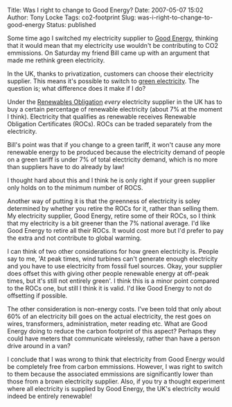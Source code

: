 Title: Was I right to change to Good Energy?
Date: 2007-05-07 15:02
Author: Tony Locke
Tags: co2-footprint
Slug: was-i-right-to-change-to-good-energy
Status: published

Some time ago I switched my electricity supplier to [Good Energy](http://www.good-energy.co.uk/), thinking that it would mean that my electricity use wouldn't be contributing to CO2 emmissions. On Saturday my friend Bill came up with an argument that made me rethink green electricity.  
  
In the UK, thanks to privatization, customers can choose their electricity supplier. This means it's possible to switch to [green electricity](http://www.greenelectricity.org/). The question is; what difference does it make if I do?  
  
Under the [Renewables Obligation](http://en.wikipedia.org/wiki/Renewables_Obligation) *every* electricity supplier in the UK has to buy a certain percentage of renewable electricity (about 7% at the moment I think). Electricity that qualifies as renewable receives Renewable Obligation Certificates (ROCs). ROCs can be traded separately from the electricity.  
  
Bill's point was that if you change to a green tariff, it won't cause any more renewable energy to be produced because the electricity demand of people on a green tariff is under 7% of total electricity demand, which is no more than suppliers have to do already by law!  
  
I thought hard about this and I think he is only right if your green supplier only holds on to the minimum number of ROCS.  
  
Another way of putting it is that the greenness of electricity is soley determined by whether you retire the ROCs for it, rather than selling them. My electricity supplier, Good Energy, retire some of their ROCs, so I think that my electricity is a bit greener than the 7% national average. I'd like Good Energy to retire all their ROCs. It would cost more but I'd prefer to pay the extra and not contribute to global warming.  
  
I can think of two other considerations for how green electricity is. People say to me, 'At peak times, wind turbines can't generate enough electricity and you have to use electricity from fossil fuel sources. Okay, your supplier does offset this with giving other people renewable energy at off-peak times, but it's still not entirely green'. I think this is a minor point compared to the ROCs one, but still I think it is valid. I'd like Good Energy to not do offsetting if possible.  
  
The other consideration is non-energy costs. I've been told that only about 60% of an electricity bill goes on the actual electricity, the rest goes on wires, transformers, administration, meter reading etc. What are Good Energy doing to reduce the carbon footprint of this aspect? Perhaps they could have meters that communicate wirelessly, rather than have a person drive around in a van?  
  
I conclude that I was wrong to think that electricity from Good Energy would be completely free from carbon emmissions. However, I was right to switch to them because the associated emmissions are significantly lower than those from a brown electricity supplier. Also, if you try a thought experiment where all electricity is supplied by Good Energy, the UK's electricity would indeed be entirely renewable!
